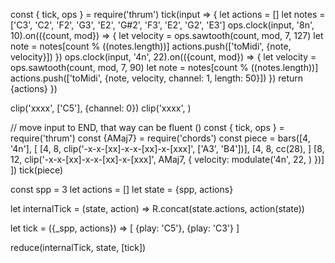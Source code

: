 const { tick, ops } = require('thrum')
tick(input => {
  let actions = []
  let notes = ['C3', 'C2', 'F2', 'G3', 'E2', 'G#2', 'F3', 'E2', 'G2', 'E3']
  ops.clock(input, '8n', 10).on(({count, mod}) => {
    let velocity = ops.sawtooth(count, mod, 7, 127)
    let note = notes[count % ((notes.length))]
    actions.push(['toMidi', {note, velocity}])
  })
  ops.clock(input, '4n', 22).on(({count, mod}) => {
    let velocity = ops.sawtooth(count, mod, 7, 90)
    let note = notes[count % ((notes.length))]
    actions.push(['toMidi', {note, velocity, channel: 1, length: 50}])
  })
  return {actions}
})


 clip('xxxx', ['C5'], {channel: 0})
 clip('xxxx', )


// move input to END, that way can be fluent ()
const { tick, ops } = require('thrum')
const {AMaj7} = require('chords')
const piece = bars([4, '4n'], [
  [4, 8, clip('-x-x-[xx]-x-x-[xx]-x-[xxx]', ['A3', 'B4'])],
  [4, 8, cc(28), ]
  [8, 12, clip('-x-x-[xx]-x-x-[xx]-x-[xxx]', AMaj7, {
    velocity: modulate('4n', 22, )
  })]
])
tick(piece)



const spp = 3
let actions = []
let state = {spp, actions}

let internalTick = (state, action) => R.concat(state.actions, action(state))

let tick = ({_spp, actions}) => [
  {play: 'C5'},
  {play: 'C3'}
]

reduce(internalTick, state, [tick])
